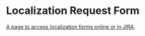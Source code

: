 # Localization Request Form

[A page to access localization forms online or in JIRA](https://sheilagomes.github.io/locform/).